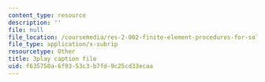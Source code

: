```yaml
---
content_type: resource
description: ''
file: null
file_location: /coursemedia/res-2-002-finite-element-procedures-for-solids-and-structures-spring-2010/f635750a6f9353c3b7fd9c25cd33ecaa_20WSeL4tz2k.vtt
file_type: application/x-subrip
resourcetype: Other
title: 3play caption file
uid: f635750a-6f93-53c3-b7fd-9c25cd33ecaa
---
```

